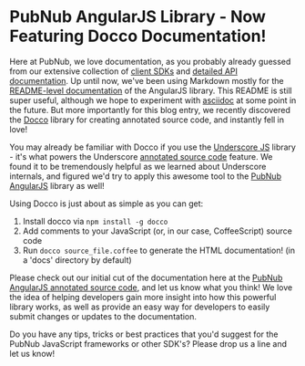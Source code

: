 # PubNub AngularJS Library - Now Featuring Docco Documentation!

Here at PubNub, we love documentation, as you probably already guessed
from our extensive collection of [client SDKs](http://www.pubnub.com/developers/) and
[detailed API documentation](http://www.pubnub.com/docs/javascript/api/reference.html).
Up until now, we've been using Markdown mostly for the [README-level documentation](https://github.com/pubnub/pubnub-angular/blob/master/README.md) of the
AngularJS library. This README is still super useful, although we hope to experiment with
[asciidoc](http://www.methods.co.nz/asciidoc/) at some point in the future. But more
importantly for this blog entry, we recently discovered the [Docco](http://jashkenas.github.io/docco/)
library for creating annotated source code, and instantly fell in love!

You may already be familiar with Docco if you use the [Underscore JS](http://underscorejs.org/) library - it's what
powers the Underscore [annotated source code](http://underscorejs.org/docs/underscore.html)
feature. We found it to be tremendously helpful as we learned about Underscore internals,
and figured we'd try to apply this awesome tool to the [PubNub AngularJS](https://github.com/pubnub/pubnub-angular)
library as well!

Using Docco is just about as simple as you can get:

1. Install docco via `npm install -g docco`
2. Add comments to your JavaScript (or, in our case, CoffeeScript) source code
3. Run `docco source_file.coffee` to generate the HTML documentation! (in a 'docs' directory by default)

Please check out our initial cut of the documentation here at the [PubNub AngularJS annotated source code](http://pubnub.github.io/pubnub-angular/docs/pubnub-angular.html),
and let us know what you think! We love the idea of helping developers gain more insight
into how this powerful library works, as well as provide an easy way for developers to
easily submit changes or updates to the documentation.

Do you have any tips, tricks or best practices that you'd suggest for the PubNub
JavaScript frameworks or other SDK's? Please drop us a line and let us know!
